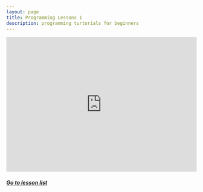 ```yaml
---
layout: page
title: Programming Lessons 1
description: programming turtorials for beginners
---
```


<iframe src="https://trinket.io/embed/python/d1685291dc" width="100%" height="356" frameborder="0" marginwidth="0" marginheight="0" allowfullscreen></iframe>

  
##### [Go to lesson list](programming.html)
